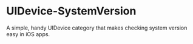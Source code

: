 UIDevice-SystemVersion
======================

A simple, handy UIDevice category that makes checking system version easy in iOS apps.